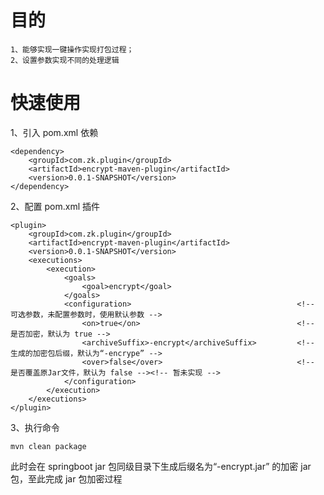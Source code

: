 # 目的
    1、能够实现一键操作实现打包过程；
    2、设置参数实现不同的处理逻辑
# 快速使用
1、引入 pom.xml 依赖

    <dependency>
        <groupId>com.zk.plugin</groupId>
        <artifactId>encrypt-maven-plugin</artifactId>
        <version>0.0.1-SNAPSHOT</version>
    </dependency>
    
2、配置 pom.xml 插件

    <plugin>
        <groupId>com.zk.plugin</groupId>
        <artifactId>encrypt-maven-plugin</artifactId>
        <version>0.0.1-SNAPSHOT</version>
        <executions>
            <execution>
                <goals>
                    <goal>encrypt</goal>
                </goals>
                <configuration>										<!-- 可选参数，未配置参数时，使用默认参数 -->
                    <on>true</on>									<!-- 是否加密，默认为 true -->
                    <archiveSuffix>-encrypt</archiveSuffix>			<!-- 生成的加密包后缀，默认为“-encrype” -->
                    <over>false</over>								<!-- 是否覆盖原Jar文件，默认为 false --><!-- 暂未实现 -->
                </configuration>
            </execution>
        </executions>
    </plugin>

3、执行命令

    mvn clean package

此时会在 springboot jar 包同级目录下生成后缀名为“-encrypt.jar” 的加密 jar 包，至此完成 jar 包加密过程